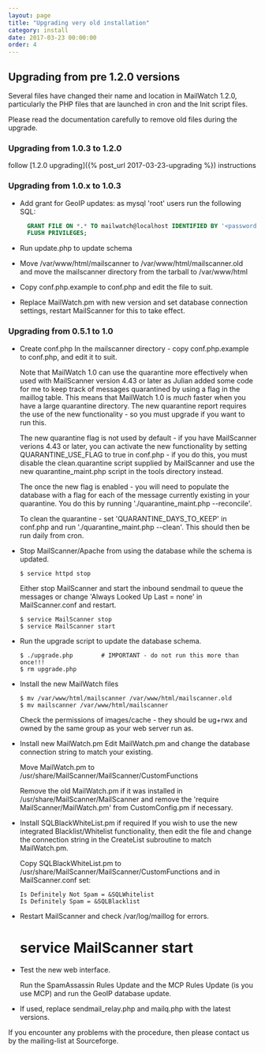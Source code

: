 ```yaml
---
layout: page
title: "Upgrading very old installation"
category: install
date: 2017-03-23 00:00:00
order: 4
---
```


## Upgrading from pre 1.2.0 versions

Several files have changed their name and location in MailWatch 1.2.0, particularly the PHP files that are launched in cron and the Init script files.

Please read the documentation carefully to remove old files during the upgrade.

### Upgrading from 1.0.3 to 1.2.0

follow [1.2.0 upgrading]({% post_url 2017-03-23-upgrading %}) instructions

### Upgrading from 1.0.x to 1.0.3

- Add grant for GeoIP updates: as mysql 'root' users run the following SQL:
  
  ```sql
    GRANT FILE ON *.* TO mailwatch@localhost IDENTIFIED BY '<password>';
    FLUSH PRIVILEGES;
  ```
- Run update.php to update schema

- Move /var/www/html/mailscanner to /var/www/html/mailscanner.old and move the mailscanner directory from the tarball to /var/www/html

- Copy conf.php.example to conf.php and edit the file to suit.

- Replace MailWatch.pm with new version and set database connection settings, restart MailScanner for this to take effect.

### Upgrading from 0.5.1 to 1.0

- Create conf.php
   In the mailscanner directory - copy conf.php.example to conf.php, and 
   edit it to suit.

   Note that MailWatch 1.0 can use the quarantine more effectively when used
   with MailScanner version 4.43 or later as Julian added some code for me
   to keep track of messages quarantined by using a flag in the maillog table.
   This means that MailWatch 1.0 is *much* faster when you have a large 
   quarantine directory.  The new quarantine report requires the use of the
   new functionality - so you must upgrade if you want to run this.
  
   The new quarantine flag is not used by default - if you have MailScanner
   verions 4.43 or later, you can activate the new functionality by setting
   QUARANTINE_USE_FLAG to true in conf.php - if you do this, you must disable
   the clean.quarantine script supplied by MailScanner and use the new 
   quarantine_maint.php script in the tools directory instead.

   The once the new flag is enabled - you will need to populate the database
   with a flag for each of the message currently existing in your quarantine.
   You do this by running './quarantine_maint.php --reconcile'.

   To clean the quarantine - set 'QUARANTINE_DAYS_TO_KEEP' in conf.php and 
   run './quarantine_maint.php --clean'.  This should then be run daily from cron.
  
- Stop MailScanner/Apache from using the database while the schema is updated.
   
  ```shell
  $ service httpd stop
  ```

   Either stop MailScanner and start the inbound sendmail to queue the messages
   or change 'Always Looked Up Last = none' in MailScanner.conf and restart.
   
  ```shell
  $ service MailScanner stop
  $ service MailScanner start
  ``` 

- Run the upgrade script to update the database schema.

  ```shell
  $ ./upgrade.php        # IMPORTANT - do not run this more than once!!!
  $ rm upgrade.php
  ```

- Install the new MailWatch files
  
  ```shell
  $ mv /var/www/html/mailscanner /var/www/html/mailscanner.old
  $ mv mailscanner /var/www/html/mailscanner
  ```
  
   Check the permissions of images/cache - they should be ug+rwx and owned by
   the same group as your web server run as.

- Install new MailWatch.pm
   Edit MailWatch.pm and change the database connection string to 
   match your existing.
   
   Move MailWatch.pm to /usr/share/MailScanner/MailScanner/CustomFunctions
   
   Remove the old MailWatch.pm if it was installed in 
   /usr/share/MailScanner/MailScanner and remove the
   'require MailScanner/MailWatch.pm' from CustomConfig.pm if necessary.

- Install SQLBlackWhiteList.pm if required
   If you wish to use the new integrated Blacklist/Whitelist functionality, 
   then edit the file and change the connection string in the CreateList
   subroutine to match MailWatch.pm. 

   Copy SQLBlackWhiteList.pm to /usr/share/MailScanner/MailScanner/CustomFunctions
   and in MailScanner.conf set:
  
  ```
  Is Definitely Not Spam = &SQLWhitelist
  Is Definitely Spam = &SQLBlacklist
  ```


- Restart MailScanner and check /var/log/maillog for errors.
   # service MailScanner start
   
- Test the new web interface.

  Run the SpamAssassin Rules Update and the MCP Rules Update (is you use MCP) 
  and run the GeoIP database update.

- If used, replace sendmail_relay.php and mailq.php with the latest versions.

If you encounter any problems with the procedure, then please contact us
by the mailing-list at Sourceforge.